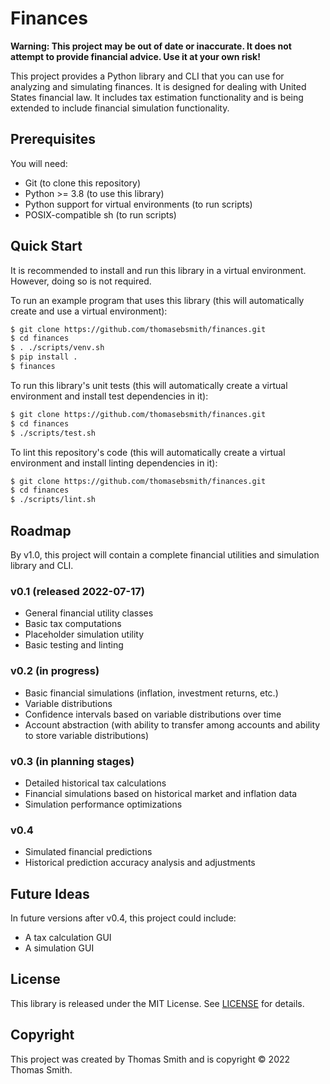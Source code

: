 # Finances
**Warning: This project may be out of date or inaccurate. It does not attempt
to provide financial advice. Use it at your own risk!**

This project provides a Python library and CLI that you can use for analyzing
and simulating finances. It is designed for dealing with United States financial
law. It includes tax estimation functionality and is being extended to include
financial simulation functionality.

## Prerequisites
You will need:
- Git (to clone this repository)
- Python >= 3.8 (to use this library)
- Python support for virtual environments (to run scripts)
- POSIX-compatible sh (to run scripts)

## Quick Start
It is recommended to install and run this library in a virtual environment.
However, doing so is not required.

To run an example program that uses this library (this will automatically
create and use a virtual environment):
```sh
$ git clone https://github.com/thomasebsmith/finances.git
$ cd finances
$ . ./scripts/venv.sh
$ pip install .
$ finances
```

To run this library's unit tests (this will automatically create a virtual
environment and install test dependencies in it):
```sh
$ git clone https://github.com/thomasebsmith/finances.git
$ cd finances
$ ./scripts/test.sh
```

To lint this repository's code (this will automatically create a virtual
environment and install linting dependencies in it):
```sh
$ git clone https://github.com/thomasebsmith/finances.git
$ cd finances
$ ./scripts/lint.sh
```

## Roadmap
By v1.0, this project will contain a complete financial utilities and
simulation library and CLI.

### v0.1 (released 2022-07-17)
- General financial utility classes
- Basic tax computations
- Placeholder simulation utility
- Basic testing and linting

### v0.2 (in progress)
- Basic financial simulations (inflation, investment returns, etc.)
- Variable distributions
- Confidence intervals based on variable distributions over time
- Account abstraction (with ability to transfer among accounts and ability to
  store variable distributions)

### v0.3 (in planning stages)
- Detailed historical tax calculations
- Financial simulations based on historical market and inflation data
- Simulation performance optimizations

### v0.4
- Simulated financial predictions
- Historical prediction accuracy analysis and adjustments

## Future Ideas
In future versions after v0.4, this project could include:
- A tax calculation GUI
- A simulation GUI

## License
This library is released under the MIT License. See [LICENSE](./LICENSE) for
details.

## Copyright
This project was created by Thomas Smith and is copyright © 2022 Thomas Smith.
